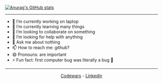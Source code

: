 [![Anurag's GitHub stats](https://github-readme-stats.vercel.app/api?username=damdafayton&count_private=true&show_icons=true&theme=dark)](https://github.com/anuraghazra/github-readme-stats)

---

<!--
**damdafayton/damdafayton** is a ✨ _special_ ✨ repository because its `README.md` (this file) appears on your GitHub profile.

Here are some ideas to get you started:
-->
- 🔭 I’m currently working on laptop
- 🌱 I’m currently learning many things
- 👯 I’m looking to collaborate on something
- 🤔 I’m looking for help with anything
- 💬 Ask me about nothing
- 📫 How to reach me: github?
- 😄 Pronouns: are important
- ⚡ Fun fact: first computer bug was literally a bug 🐛


---

<p align="center">
  <a target="_blank" href="http://www.codewars.com/users/damdafayton">Codewars</a> - 
  <a target="_blank" href="https://linkedin.com/in/damdafayton">Linkedin</a>
</p>
